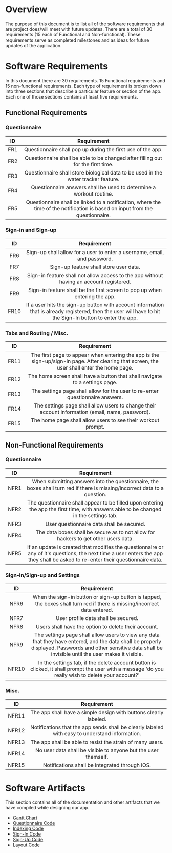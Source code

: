# Overview
The purpose of this document is to list all of the software requirements that are project does/will meet with future updates. There are a total of 30 requirements (15 each of Functional and Non-functional). These requirements serve as completed milestones and as ideas for future updates of the application.
# Software Requirements
In this document there are 30 requirements. 15 Functional requirements and 15 non-functional requirements. Each type of requirement is broken down into three sections that describe a particular feature or section of the app. Each one of those sections contains at least five requirements. 
## Functional Requirements
### Questionnaire
| ID  | Requirement     | 
| :-------------: | :----------: | 
| FR1 | Questionnaire shall pop up during the first use of the app. | 
| FR2 | Questionnaire shall be able to be changed after filling out for the first time.  | 
| FR3 | Questionnaire shall store biological data to be used in the water tracker feature. | 
| FR4 | Questionnaire answers shall be used to determine a workout routine.  |
| FR5 | Questionnaire shall be linked to a notification, where the time of the notification is based on input from the questionnaire. |
### Sign-in and Sign-up
| ID  | Requirement     | 
| :-------------: | :----------: | 
| FR6 | Sign-up shall allow for a user to enter a username, email, and password. |
| FR7 | Sign-up feature shall store user data. |
| FR8 | Sign-in feature shall not allow access to the app without having an account registered.  |
| FR9 | Sign-in feature shall be the first screen to pop up when entering the app. |
| FR10 | If a user hits the sign-up button with account information that is already registered, then the user will have to hit the Sign-In button to enter the app. |
### Tabs and Routing / Misc. 
| ID  | Requirement     | 
| :-------------: | :----------: |
| FR11 | The first page to appear when entering the app is the sign-up/sign-in page. After clearing that screen, the user shall enter the home page. |
| FR12 | The home screen shall have a button that shall navigate to a settings page.  |
| FR13 | The settings page shall allow for the user to re-enter questionnaire answers. |
| FR14 | The settings page shall allow users to change their account information (email, name, password). |
| FR15 | The home page shall allow users to see their workout prompt. |
## Non-Functional Requirements
### Questionnaire 
| ID  | Requirement     | 
| :-------------: | :----------: | 
| NFR1 | When submitting answers into the questionnaire, the boxes shall turn red if there is missing/incorrect data to a question.  | 
| NFR2 | The questionnaire shall appear to be filled upon entering the app the first time, with answers able to be changed in the settings tab. |
| NFR3 | User questionnaire data shall be secured. |
| NFR4 | The data boxes shall be secure as to not allow for hackers to get other users data. |
| NFR5 | If an update is created that modifies the questionnaire or any of it's questions, the next time a user enters the app they shall be asked to re-enter their questionnaire data. | 
### Sign-in/Sign-up and Settings
| ID  | Requirement     | 
| :-------------: | :----------: | 
| NFR6 | When the sign-in button or sign-up button is tapped, the boxes shall turn red if there is missing/incorrect data entered. | 
| NFR7 | User profile data shall be secured. |
| NFR8 | Users shall have the option to delete their account. |
| NFR9 | The settings page shall allow users to view any data that they have entered, and the data shall be properly displayed. Passwords and other sensitive data shall be invisible until the user makes it visible.  |
| NFR10 | In the settings tab, if the delete account button is clicked, it shall prompt the user with a message 'do you really wish to delete your account?' |
### Misc.
| ID  | Requirement     | 
| :-------------: | :----------: | 
| NFR11 | The app shall have a simple design with buttons clearly labeled. | 
| NFR12 | Notifications that the app sends shall be clearly labeled with easy to understand information. |
| NFR13 | The app shall be able to resist the strain of many users. |
| NFR14 | No user data shall be visible to anyone but the user themself. |
| NFR15 | Notifications shall be integrated through iOS. |
# Software Artifacts
This section contains all of the documentation and other artifacts that we have compiled while designing our app. 
* [Gantt Chart](WorkoutPrompter.pdf)
* [Questionnaire Code](../src/app/questionnaire.tsx)
* [Indexing Code](../src/app/index.tsx)
* [Sign-In Code](../src/app/signin.tsx)
* [Sign-Up Code](../src/app/signup.tsx)
* [Layout Code](../src/app/_layout.tsx)